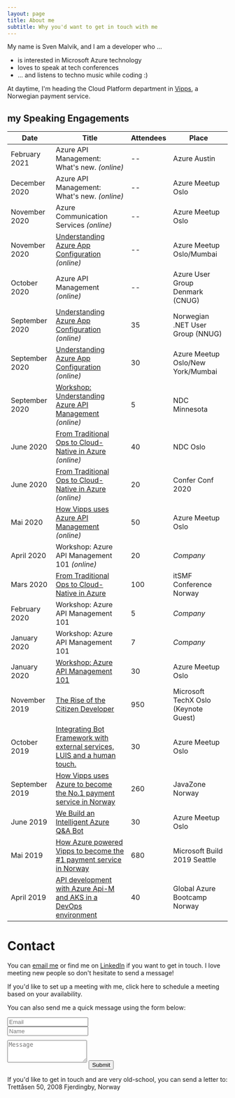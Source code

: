 ```yaml
---
layout: page
title: About me
subtitle: Why you'd want to get in touch with me
---
```


My name is Sven Malvik, and I am a developer who ...

- is interested in Microsoft Azure technology
- loves to speak at tech conferences
- ... and listens to techno music while coding :)

At daytime, I'm heading the Cloud Platform department in [Vipps](https://vipps.no), a Norwegian payment service.

## my Speaking Engagements

|Date   |Title    |Attendees    |Place  |
|---    |---    |---      |---    |
|February 2021  |Azure API Management: What's new. *(online)* |--    |Azure Austin                 |
|December 2020  |Azure API Management: What's new. *(online)* |--    |Azure Meetup Oslo                 |
|November 2020  |Azure Communication Services *(online)* |--    |Azure Meetup Oslo                 |
|November 2020  |[Understanding Azure App Configuration](https://www.meetup.com/azure-meetup-oslo/events/273477740/) *(online)* |--    |Azure Meetup Oslo/Mumbai                 |
|October 2020   |Azure API Management *(online)* |--    |Azure User Group Denmark (CNUG)   |
|September 2020 |[Understanding Azure App Configuration](https://www.meetup.com/NNUGOslo/events/273290043/) *(online)*  |35    |Norwegian .NET User Group (NNUG)       |
|September 2020 |[Understanding Azure App Configuration](https://www.meetup.com/azure-meetup-oslo/events/272787237/) *(online)*  |30    |Azure Meetup Oslo/New York/Mumbai     |
|September 2020 |[Workshop: Understanding Azure API Management](https://ndcminnesota.com/agenda/understanding-azure-api-management-0q2l/0rj0je5brqe) *(online)* |5     |NDC Minnesota                            |
|June 2020      |[From Traditional Ops to Cloud-Native in Azure](https://ndcoslo.com/talk/from-traditional-ops-to-cloud-native-in-azure-a-real-world-scenario/) *(online)* |40    |NDC Oslo                                 |
|June 2020      |[From Traditional Ops to Cloud-Native in Azure](https://confer.no/program/?talk=KSYB-DEHT-OQJJ) *(online)*  |20    |Confer Conf 2020    |
|Mai 2020       |[How Vipps uses Azure API Management](https://www.meetup.com/azure-meetup-oslo/events/270363493/) *(online)*             |50    |Azure Meetup Oslo    |
|April 2020   |Workshop: Azure API Management 101 *(online)* |20 |*Company*     |
|Mars 2020      |[From Traditional Ops to Cloud-Native in Azure](https://itsmfkonferansen.no/wp-content/uploads/2020/02/itSMF-Konferansen-2020_Program-v0.8.docx-4.pdf)   |100   |itSMF Conference Norway    |
|February 2020  |Workshop: Azure API Management 101 |5 |*Company*    |
|January 2020   |Workshop: Azure API Management 101 |7 |*Company*    |
|January 2020   |[Workshop: Azure API Management 101](https://www.meetup.com/azure-meetup-oslo/events/264452427/) |30 |Azure Meetup Oslo    |
|November 2019  |[The Rise of the Citizen Developer](https://www.microsoftevents.com/profile/web/index.cfm?PKwebID=0x1469423f223&varPage=agenda)  |950    |Microsoft TechX Oslo (Keynote Guest)     |
|October 2019    |[Integrating Bot Framework with external services, LUIS and a human touch.](https://www.meetup.com/azure-meetup-oslo/events/263669844/) | 30 | Azure Meetup Oslo |
|September 2019 |[How Vipps uses Azure to become the No.1 payment service in Norway](https://2019.javazone.no/program/422fef66-780e-4f27-a921-6dbfaf852ae7)   |260    |JavaZone Norway                          |
|June 2019      |[We Build an Intelligent Azure Q&A Bot](https://www.meetup.com/azure-meetup-oslo/events/261460415/) |30     |Azure Meetup Oslo    |
|Mai 2019       |[How Azure powered Vipps to become the &#35;1 payment service in Norway](https://azure.microsoft.com/nb-no/resources/videos/build-2019-from-monolith-to-microservice-how-azure-powered-vipps-to-become-the-no-1-payment-service-in-norway/) |680    |Microsoft Build 2019 Seattle    |
|April 2019     |[API development with Azure Api-M and AKS in a DevOps environment](https://www.meetup.com/NNUGOslo/events/258724069/)    |40    |Global Azure Bootcamp Norway    |

# Contact

You can [email me](sven@malvik.de) or find me on [LinkedIn](https://www.linkedin.com/in/svenmalvik/) if you want to get in touch. I love meeting new people so don't hesitate to send a message!

If you'd like to set up a meeting with me, click here to schedule a meeting based on your availability.

<form action="https://formspree.io/sven@malvik.de" method="POST" class="form" id="contact-form">
  <p>You can also send me a quick message using the form below:</p>
  <div class="row">
    <div class="col-xs-6">
      <input type="email" name="_replyto" class="form-control input-lg" placeholder="Email" title="Email">
    </div>
    <div class="col-xs-6">
      <input type="text" name="name" class="form-control input-lg" placeholder="Name" title="Name">
    </div>
  </div>
  <input type="hidden" name="_subject" value="New submission from svenmalvik.com">
  <textarea type="text" name="content" class="form-control input-lg" style="margin-top: 10px; margin-bottom:10px;" placeholder="Message" title="Message" required="required" rows="3"></textarea>
  <input type="text" name="_gotcha" style="display:none">
  <input type="hidden" name="_next" value="?message=Your message was sent successfully, thanks!" />
  <button type="submit" class="btn btn-lg btn-primary">Submit</button>
</form>

If you'd like to get in touch and are very old-school, you can send a letter to:
Trettåsen 50, 2008 Fjerdingby, Norway
